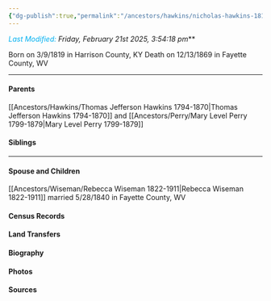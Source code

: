```yaml
---
{"dg-publish":true,"permalink":"/ancestors/hawkins/nicholas-hawkins-1819-1869/","tags":["Nicholas-Hawkins"]}
---
```


*<font color="#00b0f0">Last Modified:</font> Friday, February 21st 2025, 3:54:18 pm***

Born on  3/9/1819 in Harrison County, KY
Death on 12/13/1869 in Fayette County, WV

---
#### Parents

[[Ancestors/Hawkins/Thomas Jefferson Hawkins 1794-1870\|Thomas Jefferson Hawkins 1794-1870]] and [[Ancestors/Perry/Mary Level Perry 1799-1879\|Mary Level Perry 1799-1879]]
#### Siblings
<!-- Link to sibling -->

---
#### Spouse and Children
[[Ancestors/Wiseman/Rebecca Wiseman 1822-1911\|Rebecca Wiseman 1822-1911]] married 5/28/1840 in Fayette County, WV
<!-- Link to child -->

#### Census Records

#### Land Transfers

#### Biography

#### Photos

#### Sources

